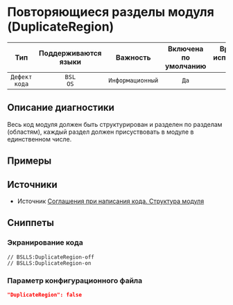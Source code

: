 # Повторяющиеся разделы модуля (DuplicateRegion)

|      Тип      |    Поддерживаются<br>языки    |     Важность     |    Включена<br>по умолчанию    |    Время на<br>исправление (мин)    |    Теги    |
|:-------------:|:-----------------------------:|:----------------:|:------------------------------:|:-----------------------------------:|:----------:|
| `Дефект кода` |         `BSL`<br>`OS`         | `Информационный` |              `Да`              |                 `1`                 | `standard` |

<!-- Блоки выше заполняются автоматически, не трогать -->
## Описание диагностики
<!-- Описание диагностики заполняется вручную. Необходимо понятным языком описать смысл и схему работу -->

Весь код модуля должен быть структурирован и разделен по разделам (областям), каждый раздел должен присуствовать в модуле в единственном числе.

## Примеры
<!-- В данном разделе приводятся примеры, на которые диагностика срабатывает, а также можно привести пример, как можно исправить ситуацию -->

## Источники
<!-- Необходимо указывать ссылки на все источники, из которых почерпнута информация для создания диагностики -->


* Источник [Соглашения при написания кода. Структура модуля](https://its.1c.ru/db/v8std#content:455:hdoc)

## Сниппеты

<!-- Блоки ниже заполняются автоматически, не трогать -->
### Экранирование кода

```bsl
// BSLLS:DuplicateRegion-off
// BSLLS:DuplicateRegion-on
```

### Параметр конфигурационного файла

```json
"DuplicateRegion": false
```
